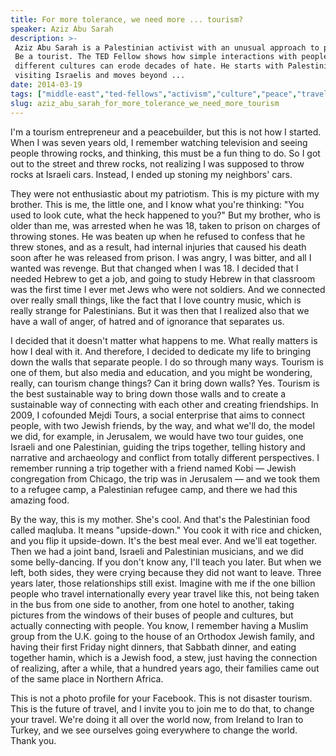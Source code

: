 ```yaml
---
title: For more tolerance, we need more ... tourism?
speaker: Aziz Abu Sarah
description: >-
 Aziz Abu Sarah is a Palestinian activist with an unusual approach to peace-keeping:
 Be a tourist. The TED Fellow shows how simple interactions with people in
 different cultures can erode decades of hate. He starts with Palestinians
 visiting Israelis and moves beyond ...
date: 2014-03-19
tags: ["middle-east","ted-fellows","activism","culture","peace","travel","violence","war"]
slug: aziz_abu_sarah_for_more_tolerance_we_need_more_tourism
---
```


I'm a tourism entrepreneur and a peacebuilder, but this is not how I started. When I was
seven years old, I remember watching television and seeing people throwing rocks, and
thinking, this must be a fun thing to do. So I got out to the street and threw rocks, not
realizing I was supposed to throw rocks at Israeli cars. Instead, I ended up stoning my
neighbors' cars. 

They were not enthusiastic about my patriotism. This is my picture with my brother. This is
me, the little one, and I know what you're thinking: "You used to look cute, what the heck
happened to you?" But my brother, who is older than me, was arrested when he was 18, taken
to prison on charges of throwing stones. He was beaten up when he refused to confess that
he threw stones, and as a result, had internal injuries that caused his death soon after
he was released from prison. I was angry, I was bitter, and all I wanted was revenge. But
that changed when I was 18. I decided that I needed Hebrew to get a job, and going to
study Hebrew in that classroom was the first time I ever met Jews who were not soldiers.
And we connected over really small things, like the fact that I love country music, which
is really strange for Palestinians. But it was then that I realized also that we have a
wall of anger, of hatred and of ignorance that separates us.

I decided that it doesn't matter what happens to me. What really matters is how I deal
with it. And therefore, I decided to dedicate my life to bringing down the walls that
separate people. I do so through many ways. Tourism is one of them, but also media and
education, and you might be wondering, really, can tourism change things? Can it bring
down walls? Yes. Tourism is the best sustainable way to bring down those walls and to
create a sustainable way of connecting with each other and creating friendships. In 2009, I
cofounded Mejdi Tours, a social enterprise that aims to connect people, with two Jewish
friends, by the way, and what we'll do, the model we did, for example, in Jerusalem, we
would have two tour guides, one Israeli and one Palestinian, guiding the trips together,
telling history and narrative and archaeology and conflict from totally different
perspectives. I remember running a trip together with a friend named Kobi — Jewish
congregation from Chicago, the trip was in Jerusalem — and we took them to a refugee camp,
a Palestinian refugee camp, and there we had this amazing food.

By the way, this is my mother. She's cool. And that's the Palestinian food called maqluba.
It means "upside-down." You cook it with rice and chicken, and you flip it upside-down.
It's the best meal ever. And we'll eat together. Then we had a joint band, Israeli and
Palestinian musicians, and we did some belly-dancing. If you don't know any, I'll teach
you later. But when we left, both sides, they were crying because they did not want to
leave. Three years later, those relationships still exist. Imagine with me if the one
billion people who travel internationally every year travel like this, not being taken in
the bus from one side to another, from one hotel to another, taking pictures from the
windows of their buses of people and cultures, but actually connecting with people. You
know, I remember having a Muslim group from the U.K. going to the house of an Orthodox
Jewish family, and having their first Friday night dinners, that Sabbath dinner, and
eating together hamin, which is a Jewish food, a stew, just having the connection of
realizing, after a while, that a hundred years ago, their families came out of the same
place in Northern Africa.

This is not a photo profile for your Facebook. This is not disaster tourism. This is the
future of travel, and I invite you to join me to do that, to change your travel. We're
doing it all over the world now, from Ireland to Iran to Turkey, and we see ourselves
going everywhere to change the world. Thank you.

<!--
ad_duration=3.33
comment_count=76
event="TED2014"
external_start_time=0
has_talk_citation=0
intro_duration=11.82
is_subtitle_required="False"
is_talk_featured="True"
language="en"
language_swap="False"
native_language="en"
number_of_related_talks=6
number_of_speakers=1
number_of_subtitled_videos=40
number_of_tags=8
number_of_talk_download_languages=41
number_of_talk_more_resources=1
number_of_talk_recommendations=0
number_of_talks_take_actions=1
post_ad_duration=0.83
published_timestamp="2015-01-07 15:59:42"
recording_date="2014-03-19"
speaker_description="Entrepreneur + educator"
speaker_is_published=1
speaker_name="Aziz Abu Sarah"
talk_name="For more tolerance, we need more ... tourism?"
talks_tags=["middle-east","ted-fellows","activism","culture","peace","travel","violence","war"]
url_audio="https://download.ted.com/talks/AzizAbuSarah_2014U.mp3?apikey=acme-roadrunner"
url_photo_speaker="https://pe.tedcdn.com/images/ted/ff02218ac6acc05a6f2764de0225deea00459777_254x191.jpg"
url_photo_talk="https://pe.tedcdn.com/images/ted/66e05f11ebb6e55ade0d36d1bb785ca5c58c4dd4_2880x1620.jpg"
url_webpage="https://www.ted.com/talks/aziz_abu_sarah_for_more_tolerance_we_need_more_tourism"
video_type_name="TED Stage Talk"
-->